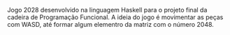 Jogo 2028 desenvolvido na linguagem Haskell para o projeto final da cadeira de Programação Funcional.
A ideia do jogo é movimentar as peças com WASD, até formar algum elementro da matriz com o número 2048.
